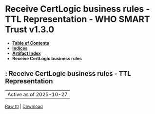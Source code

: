 # Receive CertLogic business rules - TTL Representation - WHO SMART Trust v1.3.0

* [**Table of Contents**](toc.md)
* [**Indices**](indices.md)
* [**Artifact Index**](artifacts.md)
* **Receive CertLogic business rules**

## : Receive CertLogic business rules - TTL Representation

| |
| :--- |
| Active as of 2025-10-27 |

[Raw ttl](Requirements-ReceiveBusinessRulesCertLogic.ttl) | [Download](Requirements-ReceiveBusinessRulesCertLogic.ttl)

